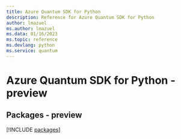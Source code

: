 ```yaml
---
title: Azure Quantum SDK for Python
description: Reference for Azure Quantum SDK for Python
author: lmazuel
ms.author: lmazuel
ms.data: 01/16/2023
ms.topic: reference
ms.devlang: python
ms.service: quantum
---
```

# Azure Quantum SDK for Python - preview
## Packages - preview
[!INCLUDE [packages](quantum-index.md)]